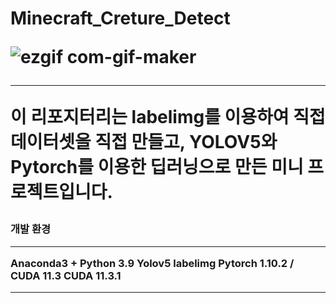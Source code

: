 <h1>Minecraft_Creture_Detect


![ezgif com-gif-maker](https://user-images.githubusercontent.com/80799025/152316639-2e6f3114-59f6-4052-9f2e-431293fcb22f.gif)

  <hr>
  
  이 리포지터리는 labelimg를 이용하여 직접 데이터셋을 직접 만들고,  YOLOV5와 Pytorch를 이용한 딥러닝으로 만든 미니 프로젝트입니다.
  
  
  <h3>개발 환경
   <hr>
  Anaconda3 + Python 3.9
  Yolov5
  labelimg 
  Pytorch  1.10.2 / CUDA 11.3
  CUDA 11.3.1
    <hr>

